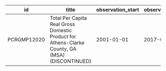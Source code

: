 | id          | title                                                                                          | observation_start   | observation_end   |
|-------------|------------------------------------------------------------------------------------------------|---------------------|-------------------|
| PCRGMP12020 | Total Per Capita Real Gross Domestic Product for Athens-Clarke County, GA (MSA) (DISCONTINUED) | 2001-01-01          | 2017-01-01        |
